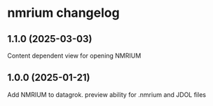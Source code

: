 # nmrium changelog

## 1.1.0 (2025-03-03)

Content dependent view for opening NMRIUM

## 1.0.0 (2025-01-21)

Add NMRIUM to datagrok. preview ability for .nmrium and JDOL files